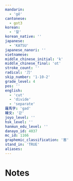 ```yaml
---
mandarin:
  - 'gē'
cantonese:
  - got3
korean:
  - '할'
korean_native: ''
japanese:
  - 'KATSU'
japanese_nanori: ''
vietnamese:
middle_chinese_initial: 'k'
middle_chinese_final: 'ɑt'
stroke_count: ''
radical: '刀'
skip_number: '1-10-2'
grade_level: 4
pos: ''
english:
  - 'cut'
  - 'divide'
  - 'separate'
羅馬字: 'gad'
韓文: '갇'
joyo_level: ''
hsk_level: ''
hanmun_edu_level: ''
danayo_id: 4037
mc_id: 1166
graphemic_classification: '害'
stand_in: 'TRUE'
aliases:
---
```


# Notes
